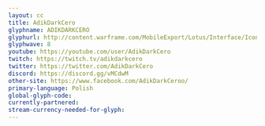 ```yaml
---
layout: cc
title: AdikDarkCero 
glyphname: ADIKDARKCERO
glyphurl: http://content.warframe.com/MobileExport/Lotus/Interface/Icons/Player/ContentCreators/AdikDarkCero.png
glyphwave: 8
youtube: https://youtube.com/user/AdikDarkCero
twitch: https://twitch.tv/adikdarkcero
twitter: https://twitter.com/AdikDarkCero
discord: https://discord.gg/vMCdwM
other-site: https://www.facebook.com/AdikDarkCeroo/
primary-language: Polish
global-glyph-code: 
currently-partnered: 
stream-currency-needed-for-glyph: 
---
```


